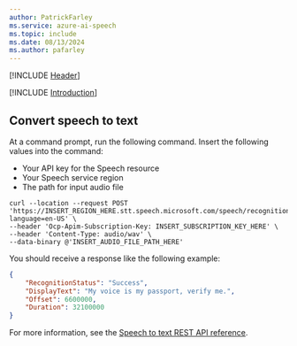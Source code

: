 ```yaml
---
author: PatrickFarley
ms.service: azure-ai-speech
ms.topic: include
ms.date: 08/13/2024
ms.author: pafarley
---
```


[!INCLUDE [Header](../../common/rest.md)]

[!INCLUDE [Introduction](intro.md)]

## Convert speech to text

At a command prompt, run the following command. Insert the following values into the command:
- Your API key for the Speech resource
- Your Speech service region
- The path for input audio file

```curl
curl --location --request POST 'https://INSERT_REGION_HERE.stt.speech.microsoft.com/speech/recognition/conversation/cognitiveservices/v1?language=en-US' \
--header 'Ocp-Apim-Subscription-Key: INSERT_SUBSCRIPTION_KEY_HERE' \
--header 'Content-Type: audio/wav' \
--data-binary @'INSERT_AUDIO_FILE_PATH_HERE'
```

You should receive a response like the following example:

```json
{
    "RecognitionStatus": "Success",
    "DisplayText": "My voice is my passport, verify me.",
    "Offset": 6600000,
    "Duration": 32100000
}
```

For more information, see the [Speech to text REST API reference](../../../rest-speech-to-text.md).
